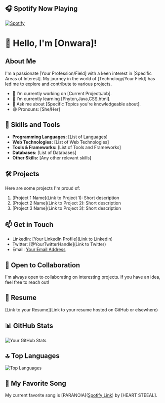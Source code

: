 ## 🎧 Spotify Now Playing
[![Spotify](https://novatorem.vercel.app/api/spotify)](https://open.spotify.com/user/yourusername)

# 👋 Hello, I'm [Onwara]!

## About Me
I'm a passionate [Your Profession/Field] with a keen interest in [Specific Areas of Interest]. My journey in the world of [Technology/Your Field] has led me to explore and contribute to various projects.

- 🔭 I’m currently working on [Current Project/Job].
- 🌱 I’m currently learning [Phyton,Java,CSS,html].
- 💬 Ask me about [Specific Topics you're knowledgeable about].
- 😄 Pronouns: [She/Her]

## 🚀 Skills and Tools
- **Programming Languages:** [List of Languages]
- **Web Technologies:** [List of Web Technologies]
- **Tools & Frameworks:** [List of Tools and Frameworks]
- **Databases:** [List of Databases]
- **Other Skills:** [Any other relevant skills]

## 🛠️ Projects
Here are some projects I'm proud of:

1. [Project 1 Name](Link to Project 1): Short description
2. [Project 2 Name](Link to Project 2): Short description
3. [Project 3 Name](Link to Project 3): Short description

## 📫 Get in Touch
- LinkedIn: [Your LinkedIn Profile](Link to LinkedIn)
- Twitter: [@YourTwitterHandle](Link to Twitter)
- Email: [Your Email Address](onwara.pi@ku.th)


## 🤝 Open to Collaboration
I'm always open to collaborating on interesting projects. If you have an idea, feel free to reach out!

## 💼 Resume
[Link to your Resume](Link to your resume hosted on GitHub or elsewhere)

## 📊 GitHub Stats
![Your GitHub Stats](https://github-readme-stats.vercel.app/api?username=yourusername&show_icons=true&theme=radical)

## 🔝 Top Languages
![Top Languages](https://github-readme-stats.vercel.app/api/top-langs/?username=yourusername&layout=compact)

## 🎵 My Favorite Song
My current favorite song is [PARANOIA]([Spotify Link](https://open.spotify.com/track/29WxJqIfDRMo9isV07kbJP?si=909c317d84ba48d0)) by [HEART STEEAL].

<!-- Optional: Add more custom badges for additional information -->

